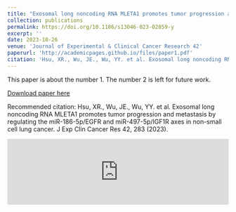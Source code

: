 ```yaml
---
title: "Exosomal long noncoding RNA MLETA1 promotes tumor progression and metastasis by regulating the miR-186-5p/EGFR and miR-497-5p/IGF1R axes in non-small cell lung cancer"
collection: publications
permalink: https://doi.org/10.1186/s13046-023-02859-y
excerpt: ''
date: 2023-10-26
venue: 'Journal of Experimental & Clinical Cancer Research 42'
paperurl: 'http://academicpages.github.io/files/paper1.pdf'
citation: 'Hsu, XR., Wu, JE., Wu, YY. et al. Exosomal long noncoding RNA MLETA1 promotes tumor progression and metastasis by regulating the miR-186-5p/EGFR and miR-497-5p/IGF1R axes in non-small cell lung cancer. J Exp Clin Cancer Res 42, 283 (2023).'
---
```

This paper is about the number 1. The number 2 is left for future work.

[Download paper here](https://doi.org/10.1186/s13046-023-02859-y)

Recommended citation: Hsu, XR., Wu, JE., Wu, YY. et al. Exosomal long noncoding RNA MLETA1 promotes tumor progression and metastasis by regulating the miR-186-5p/EGFR and miR-497-5p/IGF1R axes in non-small cell lung cancer. J Exp Clin Cancer Res 42, 283 (2023).

 <embed src="https://doi.org/10.1186/s13046-023-02859-y" width="100%" />
